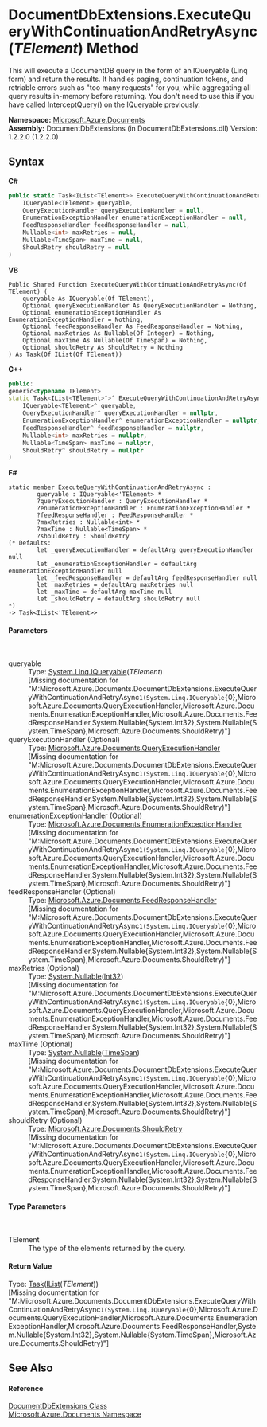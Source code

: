 # DocumentDbExtensions.ExecuteQueryWithContinuationAndRetryAsync(*TElement*) Method 
 

This will execute a DocumentDB query in the form of an IQueryable (Linq form) and return the results. It handles paging, continuation tokens, and retriable errors such as "too many requests" for you, while aggregating all query results in-memory before returning. You don't need to use this if you have called InterceptQuery() on the IQueryable previously.

**Namespace:**&nbsp;<a href="856b2e23-9c8b-2618-f913-67d85d500616">Microsoft.Azure.Documents</a><br />**Assembly:**&nbsp;DocumentDbExtensions (in DocumentDbExtensions.dll) Version: 1.2.2.0 (1.2.2.0)

## Syntax

**C#**<br />
``` C#
public static Task<IList<TElement>> ExecuteQueryWithContinuationAndRetryAsync<TElement>(
	IQueryable<TElement> queryable,
	QueryExecutionHandler queryExecutionHandler = null,
	EnumerationExceptionHandler enumerationExceptionHandler = null,
	FeedResponseHandler feedResponseHandler = null,
	Nullable<int> maxRetries = null,
	Nullable<TimeSpan> maxTime = null,
	ShouldRetry shouldRetry = null
)

```

**VB**<br />
``` VB
Public Shared Function ExecuteQueryWithContinuationAndRetryAsync(Of TElement) ( 
	queryable As IQueryable(Of TElement),
	Optional queryExecutionHandler As QueryExecutionHandler = Nothing,
	Optional enumerationExceptionHandler As EnumerationExceptionHandler = Nothing,
	Optional feedResponseHandler As FeedResponseHandler = Nothing,
	Optional maxRetries As Nullable(Of Integer) = Nothing,
	Optional maxTime As Nullable(Of TimeSpan) = Nothing,
	Optional shouldRetry As ShouldRetry = Nothing
) As Task(Of IList(Of TElement))
```

**C++**<br />
``` C++
public:
generic<typename TElement>
static Task<IList<TElement>^>^ ExecuteQueryWithContinuationAndRetryAsync(
	IQueryable<TElement>^ queryable, 
	QueryExecutionHandler^ queryExecutionHandler = nullptr, 
	EnumerationExceptionHandler^ enumerationExceptionHandler = nullptr, 
	FeedResponseHandler^ feedResponseHandler = nullptr, 
	Nullable<int> maxRetries = nullptr, 
	Nullable<TimeSpan> maxTime = nullptr, 
	ShouldRetry^ shouldRetry = nullptr
)
```

**F#**<br />
``` F#
static member ExecuteQueryWithContinuationAndRetryAsync : 
        queryable : IQueryable<'TElement> * 
        ?queryExecutionHandler : QueryExecutionHandler * 
        ?enumerationExceptionHandler : EnumerationExceptionHandler * 
        ?feedResponseHandler : FeedResponseHandler * 
        ?maxRetries : Nullable<int> * 
        ?maxTime : Nullable<TimeSpan> * 
        ?shouldRetry : ShouldRetry 
(* Defaults:
        let _queryExecutionHandler = defaultArg queryExecutionHandler null
        let _enumerationExceptionHandler = defaultArg enumerationExceptionHandler null
        let _feedResponseHandler = defaultArg feedResponseHandler null
        let _maxRetries = defaultArg maxRetries null
        let _maxTime = defaultArg maxTime null
        let _shouldRetry = defaultArg shouldRetry null
*)
-> Task<IList<'TElement>> 

```


#### Parameters
&nbsp;<dl><dt>queryable</dt><dd>Type: <a href="http://msdn2.microsoft.com/en-us/library/bb351562" target="_blank">System.Linq.IQueryable</a>(*TElement*)<br />\[Missing <param name="queryable"/> documentation for "M:Microsoft.Azure.Documents.DocumentDbExtensions.ExecuteQueryWithContinuationAndRetryAsync``1(System.Linq.IQueryable{``0},Microsoft.Azure.Documents.QueryExecutionHandler,Microsoft.Azure.Documents.EnumerationExceptionHandler,Microsoft.Azure.Documents.FeedResponseHandler,System.Nullable{System.Int32},System.Nullable{System.TimeSpan},Microsoft.Azure.Documents.ShouldRetry)"\]</dd><dt>queryExecutionHandler (Optional)</dt><dd>Type: <a href="43805eec-76d1-5e6b-7b3e-9cc7c96f7c31">Microsoft.Azure.Documents.QueryExecutionHandler</a><br />\[Missing <param name="queryExecutionHandler"/> documentation for "M:Microsoft.Azure.Documents.DocumentDbExtensions.ExecuteQueryWithContinuationAndRetryAsync``1(System.Linq.IQueryable{``0},Microsoft.Azure.Documents.QueryExecutionHandler,Microsoft.Azure.Documents.EnumerationExceptionHandler,Microsoft.Azure.Documents.FeedResponseHandler,System.Nullable{System.Int32},System.Nullable{System.TimeSpan},Microsoft.Azure.Documents.ShouldRetry)"\]</dd><dt>enumerationExceptionHandler (Optional)</dt><dd>Type: <a href="98ab4230-aa0f-7803-7127-ba76e02bdce5">Microsoft.Azure.Documents.EnumerationExceptionHandler</a><br />\[Missing <param name="enumerationExceptionHandler"/> documentation for "M:Microsoft.Azure.Documents.DocumentDbExtensions.ExecuteQueryWithContinuationAndRetryAsync``1(System.Linq.IQueryable{``0},Microsoft.Azure.Documents.QueryExecutionHandler,Microsoft.Azure.Documents.EnumerationExceptionHandler,Microsoft.Azure.Documents.FeedResponseHandler,System.Nullable{System.Int32},System.Nullable{System.TimeSpan},Microsoft.Azure.Documents.ShouldRetry)"\]</dd><dt>feedResponseHandler (Optional)</dt><dd>Type: <a href="4bfe406d-74ce-a904-0f38-461c2c8c2540">Microsoft.Azure.Documents.FeedResponseHandler</a><br />\[Missing <param name="feedResponseHandler"/> documentation for "M:Microsoft.Azure.Documents.DocumentDbExtensions.ExecuteQueryWithContinuationAndRetryAsync``1(System.Linq.IQueryable{``0},Microsoft.Azure.Documents.QueryExecutionHandler,Microsoft.Azure.Documents.EnumerationExceptionHandler,Microsoft.Azure.Documents.FeedResponseHandler,System.Nullable{System.Int32},System.Nullable{System.TimeSpan},Microsoft.Azure.Documents.ShouldRetry)"\]</dd><dt>maxRetries (Optional)</dt><dd>Type: <a href="http://msdn2.microsoft.com/en-us/library/b3h38hb0" target="_blank">System.Nullable</a>(<a href="http://msdn2.microsoft.com/en-us/library/td2s409d" target="_blank">Int32</a>)<br />\[Missing <param name="maxRetries"/> documentation for "M:Microsoft.Azure.Documents.DocumentDbExtensions.ExecuteQueryWithContinuationAndRetryAsync``1(System.Linq.IQueryable{``0},Microsoft.Azure.Documents.QueryExecutionHandler,Microsoft.Azure.Documents.EnumerationExceptionHandler,Microsoft.Azure.Documents.FeedResponseHandler,System.Nullable{System.Int32},System.Nullable{System.TimeSpan},Microsoft.Azure.Documents.ShouldRetry)"\]</dd><dt>maxTime (Optional)</dt><dd>Type: <a href="http://msdn2.microsoft.com/en-us/library/b3h38hb0" target="_blank">System.Nullable</a>(<a href="http://msdn2.microsoft.com/en-us/library/269ew577" target="_blank">TimeSpan</a>)<br />\[Missing <param name="maxTime"/> documentation for "M:Microsoft.Azure.Documents.DocumentDbExtensions.ExecuteQueryWithContinuationAndRetryAsync``1(System.Linq.IQueryable{``0},Microsoft.Azure.Documents.QueryExecutionHandler,Microsoft.Azure.Documents.EnumerationExceptionHandler,Microsoft.Azure.Documents.FeedResponseHandler,System.Nullable{System.Int32},System.Nullable{System.TimeSpan},Microsoft.Azure.Documents.ShouldRetry)"\]</dd><dt>shouldRetry (Optional)</dt><dd>Type: <a href="fd8841db-a84c-d819-ba43-6a0f45838100">Microsoft.Azure.Documents.ShouldRetry</a><br />\[Missing <param name="shouldRetry"/> documentation for "M:Microsoft.Azure.Documents.DocumentDbExtensions.ExecuteQueryWithContinuationAndRetryAsync``1(System.Linq.IQueryable{``0},Microsoft.Azure.Documents.QueryExecutionHandler,Microsoft.Azure.Documents.EnumerationExceptionHandler,Microsoft.Azure.Documents.FeedResponseHandler,System.Nullable{System.Int32},System.Nullable{System.TimeSpan},Microsoft.Azure.Documents.ShouldRetry)"\]</dd></dl>

#### Type Parameters
&nbsp;<dl><dt>TElement</dt><dd>The type of the elements returned by the query.</dd></dl>

#### Return Value
Type: <a href="http://msdn2.microsoft.com/en-us/library/dd321424" target="_blank">Task</a>(<a href="http://msdn2.microsoft.com/en-us/library/5y536ey6" target="_blank">IList</a>(*TElement*))<br />\[Missing <returns> documentation for "M:Microsoft.Azure.Documents.DocumentDbExtensions.ExecuteQueryWithContinuationAndRetryAsync``1(System.Linq.IQueryable{``0},Microsoft.Azure.Documents.QueryExecutionHandler,Microsoft.Azure.Documents.EnumerationExceptionHandler,Microsoft.Azure.Documents.FeedResponseHandler,System.Nullable{System.Int32},System.Nullable{System.TimeSpan},Microsoft.Azure.Documents.ShouldRetry)"\]

## See Also


#### Reference
<a href="2e7c24fb-f7c9-2314-1ff8-386e1be4f471">DocumentDbExtensions Class</a><br /><a href="856b2e23-9c8b-2618-f913-67d85d500616">Microsoft.Azure.Documents Namespace</a><br />